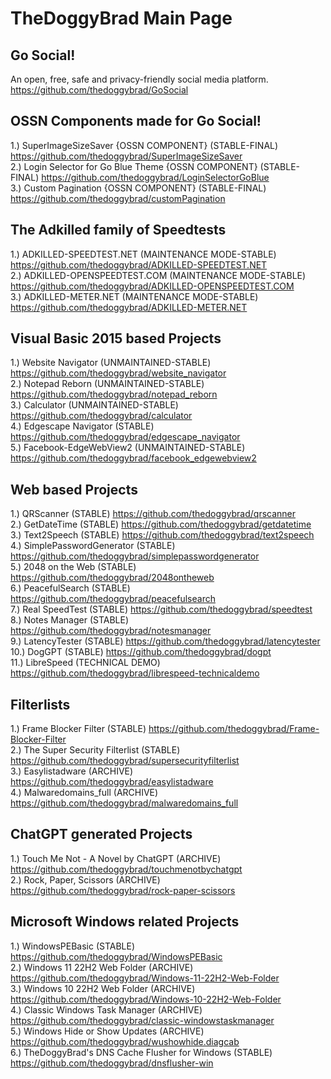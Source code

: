 # TheDoggyBrad Main Page

## Go Social!
An open, free, safe and privacy-friendly social media platform.
<br>
https://github.com/thedoggybrad/GoSocial

## OSSN Components made for Go Social!
1.) SuperImageSizeSaver {OSSN COMPONENT} (STABLE-FINAL) https://github.com/thedoggybrad/SuperImageSizeSaver
<br>
2.) Login Selector for Go Blue Theme {OSSN COMPONENT} (STABLE-FINAL) https://github.com/thedoggybrad/LoginSelectorGoBlue
<br>
3.) Custom Pagination {OSSN COMPONENT} (STABLE-FINAL)
https://github.com/thedoggybrad/customPagination

## The Adkilled family of Speedtests
1.) ADKILLED-SPEEDTEST.NET (MAINTENANCE MODE-STABLE) https://github.com/thedoggybrad/ADKILLED-SPEEDTEST.NET
<br>
2.) ADKILLED-OPENSPEEDTEST.COM (MAINTENANCE MODE-STABLE) https://github.com/thedoggybrad/ADKILLED-OPENSPEEDTEST.COM
<br>
3.) ADKILLED-METER.NET (MAINTENANCE MODE-STABLE) https://github.com/thedoggybrad/ADKILLED-METER.NET

## Visual Basic 2015 based Projects
1.) Website Navigator (UNMAINTAINED-STABLE) https://github.com/thedoggybrad/website_navigator
<br>
2.) Notepad Reborn (UNMAINTAINED-STABLE) https://github.com/thedoggybrad/notepad_reborn
<br>
3.) Calculator (UNMAINTAINED-STABLE) https://github.com/thedoggybrad/calculator
<br>
4.) Edgescape Navigator (STABLE) https://github.com/thedoggybrad/edgescape_navigator
<br>
5.) Facebook-EdgeWebView2 (UNMAINTAINED-STABLE) https://github.com/thedoggybrad/facebook_edgewebview2

## Web based Projects
1.) QRScanner (STABLE) https://github.com/thedoggybrad/qrscanner
<br>
2.) GetDateTime (STABLE) https://github.com/thedoggybrad/getdatetime
<br>
3.) Text2Speech (STABLE) https://github.com/thedoggybrad/text2speech
<br>
4.) SimplePasswordGenerator (STABLE) https://github.com/thedoggybrad/simplepasswordgenerator
<br>
5.) 2048 on the Web (STABLE) https://github.com/thedoggybrad/2048ontheweb
<br>
6.) PeacefulSearch (STABLE) https://github.com/thedoggybrad/peacefulsearch
<br>
7.) Real SpeedTest (STABLE) https://github.com/thedoggybrad/speedtest
<br>
8.) Notes Manager (STABLE) https://github.com/thedoggybrad/notesmanager
<br>
9.) LatencyTester (STABLE) https://github.com/thedoggybrad/latencytester
<br>
10.) DogGPT (STABLE) https://github.com/thedoggybrad/dogpt
<br>
11.) LibreSpeed (TECHNICAL DEMO)
https://github.com/thedoggybrad/librespeed-technicaldemo

## Filterlists
1.) Frame Blocker Filter (STABLE) https://github.com/thedoggybrad/Frame-Blocker-Filter 
<br>
2.) The Super Security Filterlist (STABLE) https://github.com/thedoggybrad/supersecurityfilterlist
<br>
3.) Easylistadware (ARCHIVE) https://github.com/thedoggybrad/easylistadware
<br>
4.) Malwaredomains_full (ARCHIVE) https://github.com/thedoggybrad/malwaredomains_full

## ChatGPT generated Projects
1.) Touch Me Not - A Novel by ChatGPT (ARCHIVE) https://github.com/thedoggybrad/touchmenotbychatgpt
<br>
2.) Rock, Paper, Scissors (ARCHIVE) https://github.com/thedoggybrad/rock-paper-scissors

## Microsoft Windows related Projects
1.) WindowsPEBasic (STABLE) https://github.com/thedoggybrad/WindowsPEBasic
<br>
2.) Windows 11 22H2 Web Folder (ARCHIVE) https://github.com/thedoggybrad/Windows-11-22H2-Web-Folder
<br>
3.) Windows 10 22H2 Web Folder (ARCHIVE) https://github.com/thedoggybrad/Windows-10-22H2-Web-Folder
<br>
4.) Classic Windows Task Manager (ARCHIVE) https://github.com/thedoggybrad/classic-windowstaskmanager
<br>
5.) Windows Hide or Show Updates (ARCHIVE) https://github.com/thedoggybrad/wushowhide.diagcab
<br>
6.) TheDoggyBrad's DNS Cache Flusher for Windows (STABLE) https://github.com/thedoggybrad/dnsflusher-win
